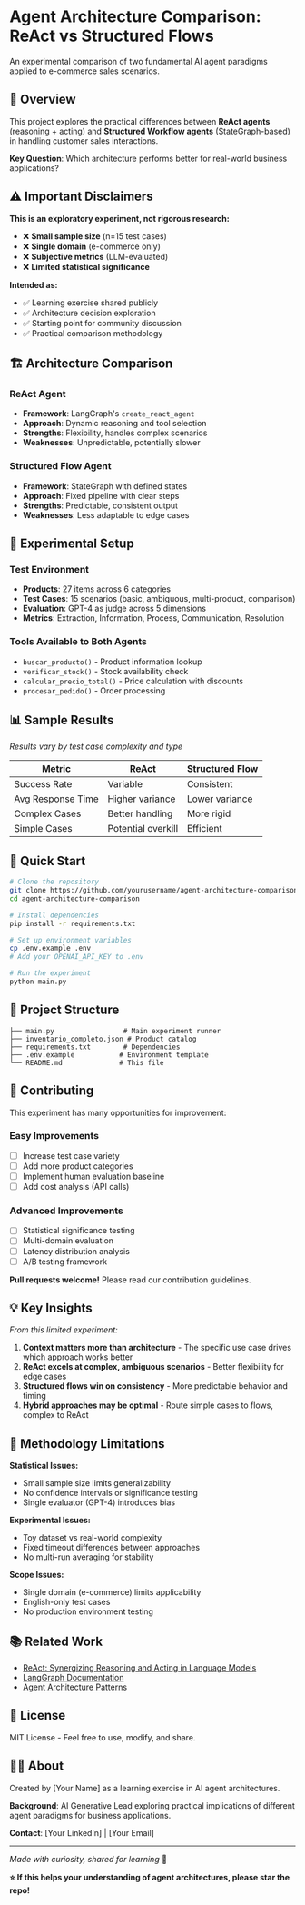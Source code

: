 # Agent Architecture Comparison: ReAct vs Structured Flows

An experimental comparison of two fundamental AI agent paradigms applied to e-commerce sales scenarios.

## 🎯 Overview

This project explores the practical differences between **ReAct agents** (reasoning + acting) and **Structured Workflow agents** (StateGraph-based) in handling customer sales interactions.

**Key Question**: Which architecture performs better for real-world business applications?

## ⚠️ Important Disclaimers

**This is an exploratory experiment, not rigorous research:**

- ❌ **Small sample size** (n=15 test cases)
- ❌ **Single domain** (e-commerce only)
- ❌ **Subjective metrics** (LLM-evaluated)
- ❌ **Limited statistical significance**

**Intended as:**
- ✅ Learning exercise shared publicly
- ✅ Architecture decision exploration
- ✅ Starting point for community discussion
- ✅ Practical comparison methodology

## 🏗️ Architecture Comparison

### ReAct Agent
- **Framework**: LangGraph's `create_react_agent`
- **Approach**: Dynamic reasoning and tool selection
- **Strengths**: Flexibility, handles complex scenarios
- **Weaknesses**: Unpredictable, potentially slower

### Structured Flow Agent  
- **Framework**: StateGraph with defined states
- **Approach**: Fixed pipeline with clear steps
- **Strengths**: Predictable, consistent output
- **Weaknesses**: Less adaptable to edge cases

## 🧪 Experimental Setup

### Test Environment
- **Products**: 27 items across 6 categories
- **Test Cases**: 15 scenarios (basic, ambiguous, multi-product, comparison)
- **Evaluation**: GPT-4 as judge across 5 dimensions
- **Metrics**: Extraction, Information, Process, Communication, Resolution

### Tools Available to Both Agents
- `buscar_producto()` - Product information lookup
- `verificar_stock()` - Stock availability check
- `calcular_precio_total()` - Price calculation with discounts
- `procesar_pedido()` - Order processing

## 📊 Sample Results

*Results vary by test case complexity and type*

| Metric | ReAct | Structured Flow |
|--------|-------|-----------------|
| Success Rate | Variable | Consistent |
| Avg Response Time | Higher variance | Lower variance |
| Complex Cases | Better handling | More rigid |
| Simple Cases | Potential overkill | Efficient |

## 🚀 Quick Start

```bash
# Clone the repository
git clone https://github.com/yourusername/agent-architecture-comparison.git
cd agent-architecture-comparison

# Install dependencies
pip install -r requirements.txt

# Set up environment variables
cp .env.example .env
# Add your OPENAI_API_KEY to .env

# Run the experiment
python main.py
```

## 📁 Project Structure

```
├── main.py                 # Main experiment runner
├── inventario_completo.json # Product catalog
├── requirements.txt        # Dependencies
├── .env.example           # Environment template
└── README.md              # This file
```

## 🤝 Contributing

This experiment has many opportunities for improvement:

### Easy Improvements
- [ ] Increase test case variety
- [ ] Add more product categories
- [ ] Implement human evaluation baseline
- [ ] Add cost analysis (API calls)

### Advanced Improvements  
- [ ] Statistical significance testing
- [ ] Multi-domain evaluation
- [ ] Latency distribution analysis
- [ ] A/B testing framework

**Pull requests welcome!** Please read our contribution guidelines.

## 💡 Key Insights

*From this limited experiment:*

1. **Context matters more than architecture** - The specific use case drives which approach works better
2. **ReAct excels at complex, ambiguous scenarios** - Better flexibility for edge cases
3. **Structured flows win on consistency** - More predictable behavior and timing
4. **Hybrid approaches may be optimal** - Route simple cases to flows, complex to ReAct

## 🔬 Methodology Limitations

**Statistical Issues:**
- Small sample size limits generalizability
- No confidence intervals or significance testing
- Single evaluator (GPT-4) introduces bias

**Experimental Issues:**
- Toy dataset vs real-world complexity
- Fixed timeout differences between approaches
- No multi-run averaging for stability

**Scope Issues:**
- Single domain (e-commerce) limits applicability
- English-only test cases
- No production environment testing

## 📚 Related Work

- [ReAct: Synergizing Reasoning and Acting in Language Models](https://arxiv.org/abs/2210.03629)
- [LangGraph Documentation](https://langchain-ai.github.io/langgraph/)
- [Agent Architecture Patterns](https://blog.langchain.dev/planning-for-agents/)

## 📄 License

MIT License - Feel free to use, modify, and share.

## 🙋‍♀️ About

Created by [Your Name] as a learning exercise in AI agent architectures. 

**Background**: AI Generative Lead exploring practical implications of different agent paradigms for business applications.

**Contact**: [Your LinkedIn] | [Your Email]

---

*Made with curiosity, shared for learning* 🧠

**⭐ If this helps your understanding of agent architectures, please star the repo!**

